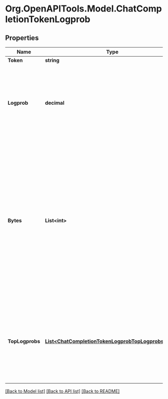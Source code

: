 # Org.OpenAPITools.Model.ChatCompletionTokenLogprob

## Properties

Name | Type | Description | Notes
------------ | ------------- | ------------- | -------------
**Token** | **string** | The token. | 
**Logprob** | **decimal** | The log probability of this token, if it is within the top 20 most likely tokens. Otherwise, the value &#x60;-9999.0&#x60; is used to signify that the token is very unlikely. | 
**Bytes** | **List&lt;int&gt;** | A list of integers representing the UTF-8 bytes representation of the token. Useful in instances where characters are represented by multiple tokens and their byte representations must be combined to generate the correct text representation. Can be &#x60;null&#x60; if there is no bytes representation for the token. | 
**TopLogprobs** | [**List&lt;ChatCompletionTokenLogprobTopLogprobsInner&gt;**](ChatCompletionTokenLogprobTopLogprobsInner.md) | List of the most likely tokens and their log probability, at this token position. In rare cases, there may be fewer than the number of requested &#x60;top_logprobs&#x60; returned. | 

[[Back to Model list]](../README.md#documentation-for-models) [[Back to API list]](../README.md#documentation-for-api-endpoints) [[Back to README]](../README.md)

